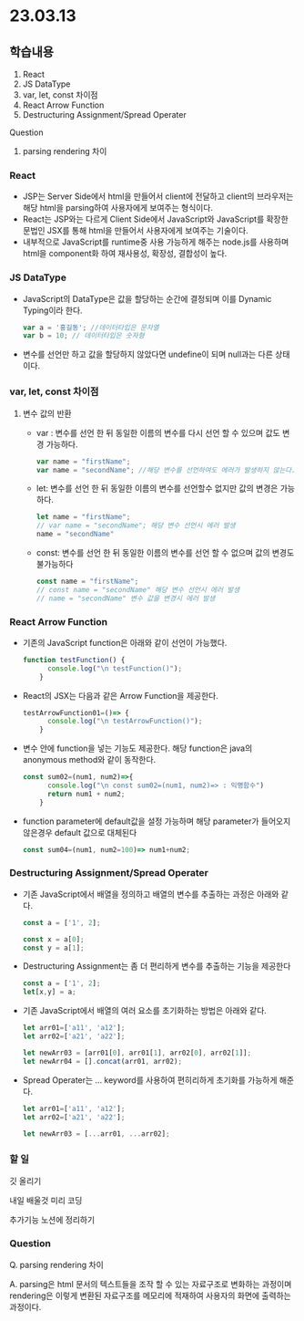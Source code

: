 # 23.03.13

## 학습내용

1. React
2. JS DataType
3. var, let, const 차이점
4. React Arrow Function
5. Destructuring Assignment/Spread Operater

Question
1. parsing rendering 차이

### React

- JSP는 Server Side에서 html을 만들어서 client에 전달하고 client의 브라우저는 해당 html을 parsing하여 사용자에게 보여주는 형식이다.
- React는 JSP와는 다르게 Client Side에서 JavaScript와 JavaScript를 확장한 문법인 JSX를 통해 html을 만들어서 사용자에게 보여주는 기술이다.
- 내부적으로 JavaScript를 runtime중 사용 가능하게 해주는 node.js를 사용하며 html을 component화 하여 재사용성, 확장성, 결합성이 높다.



### JS DataType

- JavaScript의 DataType은 값을 할당하는 순간에 결정되며 이를 Dynamic Typing이라 한다.

  ```javascript
  var a = '홍길동'; //데이터타입은 문자열
  var b = 10; // 데이터타입은 숫자형
  ```

- 변수를 선언만 하고 값을 할당하지 않았다면 undefine이 되며 null과는 다른 상태이다.

### var, let, const 차이점

1. 변수 값의 반환

   - var : 변수를 선언 한 뒤 동일한 이름의 변수를 다시 선언 할 수 있으며 값도 변경 가능하다.

     ```javascript
     var name = "firstName";
     var name = "secondName"; //해당 변수를 선언하여도 에러가 발생하지 않는다.
     ```

      

   - let: 변수를 선언 한 뒤 동일한 이름의 변수를 선언할수 없지만 값의 변경은 가능하다.

     ```javascript
     let name = "firstName";
     // var name = "secondName"; 해당 변수 선언시 에러 발생
     name = "secondName"
     ```

     

   - const: 변수를 선언 한 뒤 동일한 이름의 변수를 선언 할 수 없으며 값의 변경도 불가능하다

     ```javascript
     const name = "firstName";
     // const name = "secondName" 해당 변수 선언시 에러 발생
     // name = "secondName" 변수 값을 변경시 에러 발생
     ```

     

### React Arrow Function

- 기존의 JavaScript function은 아래와 같이 선언이 가능했다.

  ```javascript
  function testFunction() {
        console.log("\n testFunction()");
      }
  ```

- React의 JSX는 다음과 같은 Arrow Function을 제공한다.

  ```javascript
  testArrowFunction01=()=> {
        console.log("\n testArrowFunction()");
      }
  ```

- 변수 안에 function을 넣는 기능도 제공한다. 해당 function은 java의 anonymous method와 같이 동작한다.

  ```javascript
  const sum02=(num1, num2)=>{
        console.log("\n const sum02=(num1, num2)=> : 익명함수")
        return num1 + num2;
      }
  ```

- function parameter에 default값을 설정 가능하며 해당 parameter가 들어오지 않은경우 default 값으로 대체된다

  ```javascript
  const sum04=(num1, num2=100)=> num1+num2;
  ```



### Destructuring Assignment/Spread Operater

- 기존 JavaScript에서 배열을 정의하고 배열의 변수를 추출하는 과정은 아래와 같다.

  ```javascript
  const a = ['1', 2];
  
  const x = a[0];
  const y = a[1];
  ```

- Destructuring Assignment는 좀 더 편리하게 변수를 추출하는 기능을 제공한다

  ```javascript
  const a = ['1', 2];
  let[x,y] = a;
  ```



- 기존 JavaScript에서 배열의 여러 요소를 초기화하는 방법은 아래와 같다.

  ```javascript
  let arr01=['a11', 'a12'];
  let arr02=['a21', 'a22'];
  
  let newArr03 = [arr01[0], arr01[1], arr02[0], arr02[1]];
  let newArr04 = [].concat(arr01, arr02);
  ```

- Spread Operater는 ... keyword를 사용하여 편히리하게 초기화를 가능하게 해준다.

  ```javascript
  let arr01=['a11', 'a12'];
  let arr02=['a21', 'a22'];
        
  let newArr03 = [...arr01, ...arr02];
  ```

  

### 할 일

깃 올리기

내일 배울것 미리 코딩

추가기능 노션에 정리하기

### Question

Q. parsing rendering 차이

A. parsing은 html 문서의 텍스트들을 조작 할 수 있는 자료구조로 변화하는 과정이며 rendering은 이렇게 변환된 자료구조를 메모리에 적재하여 사용자의 화면에 출력하는 과정이다.

